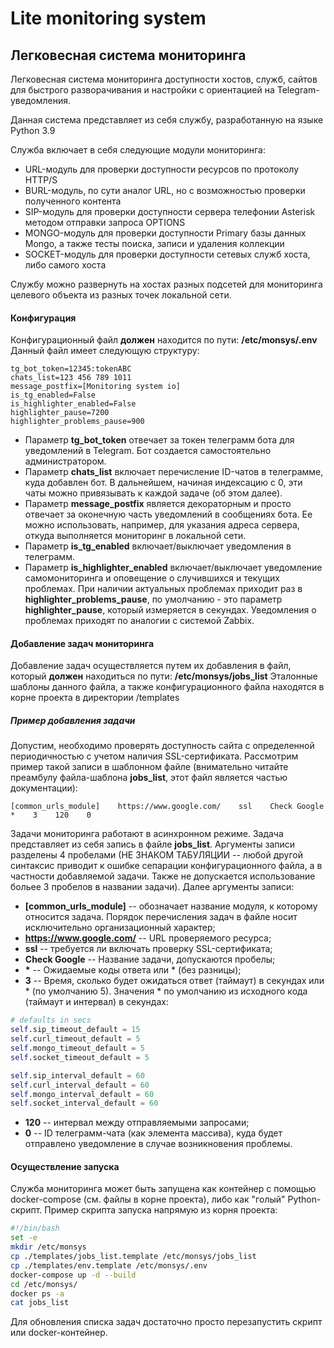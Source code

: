 # Lite monitoring system

## Легковесная система мониторинга

Легковесная система мониторинга доступности хостов, служб, сайтов для быстрого разворачивания и настройки с ориентацией на Telegram-уведомления.

Данная система представляет из себя службу, разработанную на языке Python 3.9

Служба включает в себя следующие модули мониторинга:
- URL-модуль для проверки доступности ресурсов по протоколу HTTP/S
- BURL-модуль, по сути аналог URL, но с возможностью проверки полученного контента
- SIP-модуль для проверки доступности сервера телефонии Asterisk методом отправки запроса OPTIONS
- MONGO-модуль для проверки доступности Primary базы данных Mongo, а также тесты поиска, записи и удаления коллекции
- SOCKET-модуль для проверки доступности сетевых служб хоста, либо самого хоста

Службу можно развернуть на хостах разных подсетей для мониторинга целевого объекта из разных точек локальной сети.

#### Конфигурация
Конфигурационный файл __должен__ находится по пути: __/etc/monsys/.env__
Данный файл имеет следующую структуру:
```
tg_bot_token=12345:tokenABC
chats_list=123 456 789 1011
message_postfix=[Monitoring system io]
is_tg_enabled=False
is_highlighter_enabled=False
highlighter_pause=7200
highlighter_problems_pause=900

```
- Параметр __tg_bot_token__ отвечает за токен телеграмм бота для уведомлений в Telegram.
Бот создается самостоятельно администратором.
- Параметр __chats_list__ включает перечисление ID-чатов в телеграмме, куда добавлен бот. В дальнейшем, начиная индексацию с 0, эти чаты можно привязывать к каждой задаче (об этом далее).
- Параметр __message_postfix__ является декораторным и просто отвечает за оконечную часть уведомлений в сообщениях бота. Ее можно использовать, например, для указания адреса сервера, откуда выполняется мониторинг в локальной сети.
- Параметр __is_tg_enabled__ включает/выключает уведомления в телеграмм.
- Параметр __is_highlighter_enabled__ включает/выключает уведомление самомониторинга и оповещение о случившихся и текущих проблемах. При наличии актуальных проблемах приходит раз в  __highlighter_problems_pause__, по умолчанию - это параметр __highlighter_pause__, который измеряется в секундах.
Уведомления о проблемах приходят по аналогии с системой Zabbix.

#### Добавление задач мониторинга
Добавление задач осуществляется путем их добавления в файл, который __должен__ находиться по пути: __/etc/monsys/jobs_list__
Эталонные шаблоны данного файла, а также конфигурационного файла находятся в корне проекта в директории /templates
##### Пример добавления задачи
Допустим, необходимо проверять доступность сайта с определенной периодичностью с учетом наличия SSL-сертификата. Рассмотрим пример такой записи в шаблонном файле (внимательно читайте преамбулу файла-шаблона __jobs_list__, этот файл является частью документации):
```
[common_urls_module]    https://www.google.com/    ssl    Check Google    *    3    120    0
```
Задачи мониторинга работают в асинхронном режиме.
Задача представляет из себя запись в файле __jobs_list__.
Аргументы записи разделены 4 пробелами (НЕ ЗНАКОМ ТАБУЛЯЦИИ -- любой другой синтаксис приводит к ошибке сепарации конфигурационного файла, а в частности добавляемой задачи. Также не допускается использование больее 3 пробелов в названии задачи). Далее аргументы записи:
- __[common_urls_module]__ -- обозначает название модуля, к которому относится задача. Порядок перечисления задач в файле носит исключительно организационный характер;
- __https://www.google.com/__ -- URL проверяемого ресурса;
- __ssl__ -- требуется ли включать проверку SSL-сертификата;
- __Check Google__ -- Название задачи, допускаются пробелы;
- __*__ -- Ожидаемые коды ответа или * (без разницы);
- __3__ -- Время, сколько будет ожидаться ответ (таймаут) в секундах или * (по умолчанию 5).
Значения * по умолчанию из исходного кода (таймаут и интервал) в секундах:
```python
# defaults in secs
self.sip_timeout_default = 15
self.curl_timeout_default = 5
self.mongo_timeout_default = 5
self.socket_timeout_default = 5

self.sip_interval_default = 60
self.curl_interval_default = 60
self.mongo_interval_default = 60
self.socket_interval_default = 60
```
- __120__ -- интервал между отправляемыми запросами;
- __0__ -- ID телеграмм-чата (как элемента массива), куда будет отправлено уведомление в случае возникновения проблемы.


#### Осуществление запуска

Служба мониторинга может быть запущена как контейнер с помощью docker-compose (см. файлы в корне проекта), либо как "голый" Python-скрипт.
Пример скрипта запуска напрямую из корня проекта:
```sh
#!/bin/bash
set -e
mkdir /etc/monsys
cp ./templates/jobs_list.template /etc/monsys/jobs_list
cp ./templates/env.template /etc/monsys/.env
docker-compose up -d --build
cd /etc/monsys/
docker ps -a
cat jobs_list
```
Для обновления списка задач достаточно просто перезапустить скрипт или docker-контейнер.
